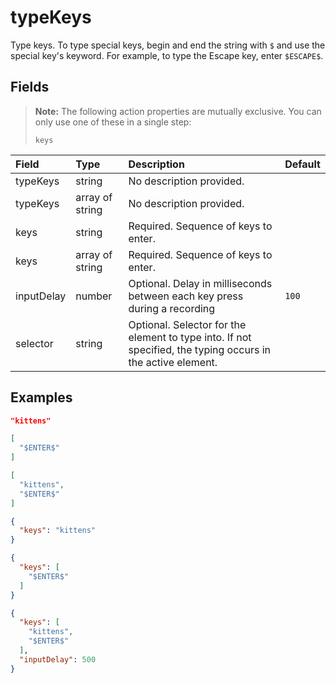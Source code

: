 
# typeKeys

Type keys. To type special keys, begin and end the string with `$` and use the special key's keyword. For example, to type the Escape key, enter `$ESCAPE$`.

## Fields

> **Note:** The following action properties are mutually exclusive. You can only use one of these in a single step:
> 
> `keys`

Field | Type | Description | Default
:-- | :-- | :-- | :--
typeKeys | string | No description provided. | 
typeKeys | array of string | No description provided. | 
keys | string | Required. Sequence of keys to enter. | 
keys | array of string | Required. Sequence of keys to enter. | 
inputDelay | number | Optional. Delay in milliseconds between each key press during a recording | `100`
selector | string | Optional. Selector for the element to type into. If not specified, the typing occurs in the active element. | 

## Examples

```json
"kittens"
```

```json
[
  "$ENTER$"
]
```

```json
[
  "kittens",
  "$ENTER$"
]
```

```json
{
  "keys": "kittens"
}
```

```json
{
  "keys": [
    "$ENTER$"
  ]
}
```

```json
{
  "keys": [
    "kittens",
    "$ENTER$"
  ],
  "inputDelay": 500
}
```
